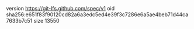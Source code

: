 version https://git-lfs.github.com/spec/v1
oid sha256:e651f83f90120cd82a6a3edc5ed4e39f3c7286e6a5ae4beb71d44ca7633b7c51
size 13550
